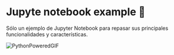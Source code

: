 # Jupyte notebook example 🐍

Sólo un ejemplo de Jupyter Notebook para repasar sus principales funcionalidades y características.

![PythonPoweredGIF](https://cyberagent.ai/wp-content/uploads/2019/03/jupyterlab-image.png)
